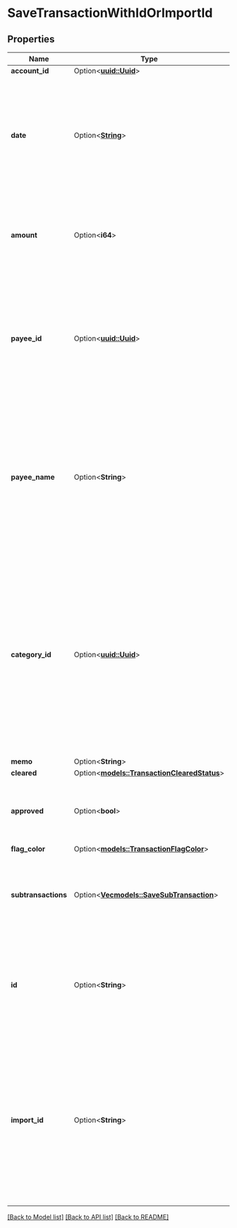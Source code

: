 # SaveTransactionWithIdOrImportId

## Properties

Name | Type | Description | Notes
------------ | ------------- | ------------- | -------------
**account_id** | Option<[**uuid::Uuid**](uuid::Uuid.md)> |  | [optional]
**date** | Option<[**String**](string.md)> | The transaction date in ISO format (e.g. 2016-12-01).  Future dates (scheduled transactions) are not permitted.  Split transaction dates cannot be changed and if a different date is supplied it will be ignored. | [optional]
**amount** | Option<**i64**> | The transaction amount in milliunits format.  Split transaction amounts cannot be changed and if a different amount is supplied it will be ignored. | [optional]
**payee_id** | Option<[**uuid::Uuid**](uuid::Uuid.md)> | The payee for the transaction.  To create a transfer between two accounts, use the account transfer payee pointing to the target account.  Account transfer payees are specified as `transfer_payee_id` on the account resource. | [optional]
**payee_name** | Option<**String**> | The payee name.  If a `payee_name` value is provided and `payee_id` has a null value, the `payee_name` value will be used to resolve the payee by either (1) a matching payee rename rule (only if `import_id` is also specified) or (2) a payee with the same name or (3) creation of a new payee. | [optional]
**category_id** | Option<[**uuid::Uuid**](uuid::Uuid.md)> | The category for the transaction.  To configure a split transaction, you can specify null for `category_id` and provide a `subtransactions` array as part of the transaction object.  If an existing transaction is a split, the `category_id` cannot be changed.  Credit Card Payment categories are not permitted and will be ignored if supplied. | [optional]
**memo** | Option<**String**> |  | [optional]
**cleared** | Option<[**models::TransactionClearedStatus**](TransactionClearedStatus.md)> |  | [optional]
**approved** | Option<**bool**> | Whether or not the transaction is approved.  If not supplied, transaction will be unapproved by default. | [optional]
**flag_color** | Option<[**models::TransactionFlagColor**](TransactionFlagColor.md)> |  | [optional]
**subtransactions** | Option<[**Vec<models::SaveSubTransaction>**](SaveSubTransaction.md)> | An array of subtransactions to configure a transaction as a split. Updating `subtransactions` on an existing split transaction is not supported. | [optional]
**id** | Option<**String**> | If specified, this id will be used to lookup a transaction by its `id` for the purpose of updating the transaction itself. If not specified, an `import_id` should be supplied. | [optional]
**import_id** | Option<**String**> | If specified, this id will be used to lookup a transaction by its `import_id` for the purpose of updating the transaction itself. If not specified, an `id` should be supplied.  You may not provide both an `id` and an `import_id` and updating an `import_id` on an existing transaction is not allowed. | [optional]

[[Back to Model list]](../README.md#documentation-for-models) [[Back to API list]](../README.md#documentation-for-api-endpoints) [[Back to README]](../README.md)


